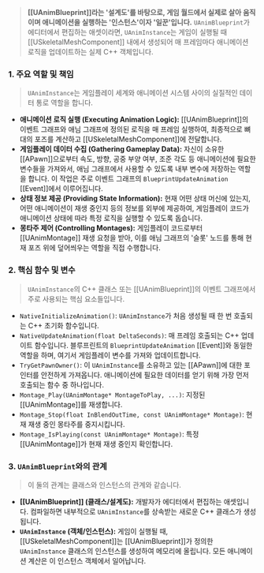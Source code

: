 
> **[[UAnimBlueprint]]라는 '설계도'를 바탕으로, 게임 월드에서 실제로 살아 움직이며 애니메이션을 실행하는 '인스턴스'이자 '일꾼'입니다.** `UAnimBlueprint`가 에디터에서 편집하는 애셋이라면, `UAnimInstance`는 게임이 실행될 때 [[USkeletalMeshComponent]] 내에서 생성되어 매 프레임마다 애니메이션 로직을 업데이트하는 실제 C++ 객체입니다.

### **1. 주요 역할 및 책임**
> `UAnimInstance`는 게임플레이 세계와 애니메이션 시스템 사이의 실질적인 데이터 통로 역할을 합니다.
* **애니메이션 로직 실행 (Executing Animation Logic):**
    [[UAnimBlueprint]]의 이벤트 그래프와 애님 그래프에 정의된 로직을 매 프레임 실행하여, 최종적으로 뼈대의 포즈를 계산하고 [[USkeletalMeshComponent]]에 전달합니다.
* **게임플레이 데이터 수집 (Gathering Gameplay Data):**
    자신이 소유한 [[APawn]]으로부터 속도, 방향, 공중 부양 여부, 조준 각도 등 애니메이션에 필요한 변수들을 가져와서, 애님 그래프에서 사용할 수 있도록 내부 변수에 저장하는 역할을 합니다. 이 작업은 주로 이벤트 그래프의 `BlueprintUpdateAnimation` [[Event]]에서 이루어집니다.
* **상태 정보 제공 (Providing State Information):**
    현재 어떤 상태 머신에 있는지, 어떤 애니메이션이 재생 중인지 등의 정보를 외부에 제공하여, 게임플레이 코드가 애니메이션 상태에 따라 특정 로직을 실행할 수 있도록 돕습니다.
* **몽타주 제어 (Controlling Montages):**
    게임플레이 코드로부터 [[UAnimMontage]] 재생 요청을 받아, 이를 애님 그래프의 '슬롯' 노드를 통해 현재 포즈 위에 덮어씌우는 역할을 직접 수행합니다.

### **2. 핵심 함수 및 변수**
> `UAnimInstance`의 C++ 클래스 또는 [[UAnimBlueprint]]의 이벤트 그래프에서 주로 사용되는 핵심 요소들입니다.
* `NativeInitializeAnimation()`:
    `UAnimInstance`가 처음 생성될 때 한 번 호출되는 C++ 초기화 함수입니다.
* `NativeUpdateAnimation(float DeltaSeconds)`:
    매 프레임 호출되는 C++ 업데이트 함수입니다. 블루프린트의 `BlueprintUpdateAnimation` [[Event]]와 동일한 역할을 하며, 여기서 게임플레이 변수를 가져와 업데이트합니다.
* `TryGetPawnOwner()`:
    이 `UAnimInstance`를 소유하고 있는 [[APawn]]에 대한 포인터를 안전하게 가져옵니다. 애니메이션에 필요한 데이터를 얻기 위해 가장 먼저 호출되는 함수 중 하나입니다.
* `Montage_Play(UAnimMontage* MontageToPlay, ...)`:
    지정된 [[UAnimMontage]]를 재생합니다.
* `Montage_Stop(float InBlendOutTime, const UAnimMontage* Montage)`:
    현재 재생 중인 몽타주를 중지시킵니다.
* `Montage_IsPlaying(const UAnimMontage* Montage)`:
    특정 [[UAnimMontage]]가 현재 재생 중인지 확인합니다.

### **3. `UAnimBlueprint`와의 관계**
> 이 둘의 관계는 클래스와 인스턴스의 관계와 같습니다.
* **[[UAnimBlueprint]] (클래스/설계도):**
    개발자가 에디터에서 편집하는 애셋입니다. 컴파일하면 내부적으로 `UAnimInstance`를 상속받는 새로운 C++ 클래스가 생성됩니다.
* **`UAnimInstance` (객체/인스턴스):**
    게임이 실행될 때, [[USkeletalMeshComponent]]는 [[UAnimBlueprint]]가 정의한 `UAnimInstance` 클래스의 인스턴스를 생성하여 메모리에 올립니다. 모든 애니메이션 계산은 이 인스턴스 객체에서 일어납니다.

